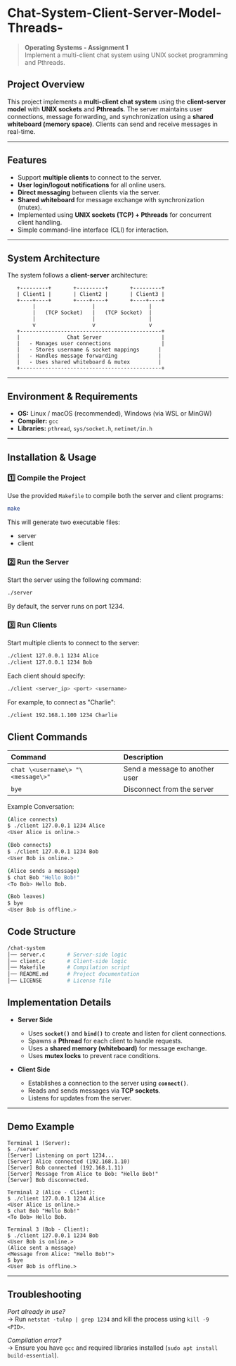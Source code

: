 # Chat-System-Client-Server-Model-Threads-
> **Operating Systems - Assignment 1**  
> Implement a multi-client chat system using UNIX socket programming and Pthreads.  


##  **Project Overview**
This project implements a **multi-client chat system** using the **client-server model** with **UNIX sockets** and **Pthreads**. The server maintains user connections, message forwarding, and synchronization using a **shared whiteboard (memory space)**. Clients can send and receive messages in real-time.

---

##  **Features**
- Support **multiple clients** to connect to the server.  
- **User login/logout notifications** for all online users.  
- **Direct messaging** between clients via the server.  
- **Shared whiteboard** for message exchange with synchronization (mutex).  
- Implemented using **UNIX sockets (TCP) + Pthreads** for concurrent client handling.  
- Simple command-line interface (CLI) for interaction.  

---

##  **System Architecture**
The system follows a **client-server** architecture:

```
   +---------+       +---------+       +---------+
   | Client1 |       | Client2 |       | Client3 |
   +----+----+       +----+----+       +----+----+
        |                  |                 |
        |   (TCP Socket)   |   (TCP Socket)  |
        |                  |                 |
        v                  v                 v
   +---------------------------------------------+
   |               Chat Server                   |
   |   - Manages user connections                |
   |   - Stores username & socket mappings      |
   |   - Handles message forwarding             |
   |   - Uses shared whiteboard & mutex         |
   +---------------------------------------------+

```

---

##  **Environment & Requirements**
- **OS:** Linux / macOS (recommended), Windows (via WSL or MinGW)
- **Compiler:** `gcc`
- **Libraries:** `pthread`, `sys/socket.h`, `netinet/in.h`

---

##  **Installation & Usage**

### **1️⃣ Compile the Project**
Use the provided `Makefile` to compile both the server and client programs:
```sh
make
```

This will generate two executable files:
- server
- client

### **2️⃣ Run the Server**
Start the server using the following command:

```sh
./server
```
By default, the server runs on port 1234.

### **3️⃣ Run Clients**
Start multiple clients to connect to the server:

```sh
./client 127.0.0.1 1234 Alice
./client 127.0.0.1 1234 Bob
```
Each client should specify:

```sh
./client <server_ip> <port> <username>
```

For example, to connect as "Charlie":

```sh
./client 192.168.1.100 1234 Charlie
```

##  **Client Commands**

| Command | Description |
| :------ | :---------- |
| `chat \<username\> "\<message\>"` | Send a message to another user |
| `bye` | Disconnect from the server |

Example Conversation:

```sh
(Alice connects)
$ ./client 127.0.0.1 1234 Alice
<User Alice is online.>

(Bob connects)
$ ./client 127.0.0.1 1234 Bob
<User Bob is online.>

(Alice sends a message)
$ chat Bob "Hello Bob!"
<To Bob> Hello Bob.

(Bob leaves)
$ bye
<User Bob is offline.>
```

##  **Code Structure**

```bash
/chat-system
│── server.c       # Server-side logic
│── client.c       # Client-side logic
│── Makefile       # Compilation script
│── README.md      # Project documentation
│── LICENSE        # License file
```

##  **Implementation Details**
- **Server Side**
  - Uses **`socket()`** and **`bind()`** to create and listen for client connections.
  - Spawns a **Pthread** for each client to handle requests.
  - Uses a **shared memory (whiteboard)** for message exchange.
  - Uses **mutex locks** to prevent race conditions.

- **Client Side**
  - Establishes a connection to the server using **`connect()`**.
  - Reads and sends messages via **TCP sockets**.
  - Listens for updates from the server.

---

##  **Demo Example**

```pgsql
Terminal 1 (Server):
$ ./server
[Server] Listening on port 1234...
[Server] Alice connected (192.168.1.10)
[Server] Bob connected (192.168.1.11)
[Server] Message from Alice to Bob: "Hello Bob!"
[Server] Bob disconnected.

Terminal 2 (Alice - Client):
$ ./client 127.0.0.1 1234 Alice
<User Alice is online.>
$ chat Bob "Hello Bob!"
<To Bob> Hello Bob.

Terminal 3 (Bob - Client):
$ ./client 127.0.0.1 1234 Bob
<User Bob is online.>
(Alice sent a message)
<Message from Alice: "Hello Bob!">
$ bye
<User Bob is offline.>
```


---

##  **Troubleshooting**
 *Port already in use?*  
 -> Run `netstat -tulnp | grep 1234` and kill the process using `kill -9 <PID>`.  

 *Compilation error?*  
 -> Ensure you have `gcc` and required libraries installed (`sudo apt install build-essential`).  


